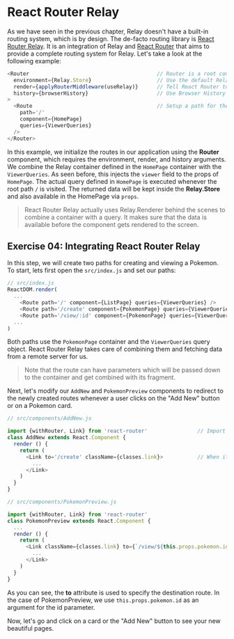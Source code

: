 # React Router Relay

As we have seen in the previous chapter, Relay doesn't have a built-in routing system, which is by design. The de-facto routing library is [React Router Relay](https://github.com/relay-tools/react-router-relay). It is an integration of Relay and [React Router](https://github.com/reactjs/react-router) that aims to provide a complete routing system for Relay. Let's take a look at the following example:

```javascript
<Router                                         // Router is a root component
  environment={Relay.Store}                     // Use the default Relay store to keep our data
  render={applyRouterMiddleware(useRelay)}      // Tell React Router to use Relay routing system
  history={browserHistory}                      // Use Browser History
>
  <Route                                        // Setup a path for the home page
    path='/'
    component={HomePage}
    queries={ViewerQueries}
  />
</Router>
```

In this example, we initialize the routes in our application using the **Router** component, which requires the environment, render, and history arguments. We combine the Relay container defined in the `HomePage` container with the `ViewerQueries`. As seen before, this injects the `viewer` field to the props of `HomePage`. The actual query defined in `HomePage` is executed whenever the root path `/` is visited. The returned data will be kept inside the **Relay.Store** and also available in the HomePage via `props`.

> React Router Relay actually uses Relay.Renderer behind the scenes to combine a container with a query. It makes sure that the data is available before the component gets rendered to the screen.

## Exercise 04: Integrating React Router Relay

In this step, we will create two paths for creating and viewing a Pokemon. To start, lets first open the `src/index.js` and set our paths:

```javascript
// src/index.js
ReactDOM.render(
  ...
    <Route path='/' component={ListPage} queries={ViewerQueries} />
    <Route path='/create' component={PokemonPage} queries={ViewerQueries} />    // Creating path
    <Route path='/view/:id' component={PokemonPage} queries={ViewerQueries} />  // Viewing path accepts the id parameter
  ...
)
```

Both paths use the `PokemonPage` container and the `ViewerQueries` query object. React Router Relay takes care of combining them and fetching data from a remote server for us.

> Note that the route can have parameters which will be passed down to the container and get combined with its fragment.

Next, let's modify our `AddNew` and `PokemonPreview` components to redirect to the newly created routes whenever a user clicks on the "Add New" button or on a Pokemon card.

```javascript
// src/components/AddNew.js

import {withRouter, Link} from 'react-router'                // Import Link component
class AddNew extends React.Component {
  render () {
    return (
      <Link to='/create' className={classes.link}>           // When it gets clicked, redirect to the "/create" path
        ...
      </Link>
    )
  }
}
```


```javascript
// src/components/PokemonPreview.js

import {withRouter, Link} from 'react-router'                                 // Import Link component
class PokemonPreview extends React.Component {
  ...
  render () {
    return (
      <Link className={classes.link} to={`/view/${this.props.pokemon.id}`}>   // When it gets clicked, redirect to the "/view/:id" path
        ...
      </Link>
    )
  }
}

```

As you can see, the **to** attribute is used to specify the destination route. In the case of PokemonPreview, we use `this.props.pokemon.id` as an argument for the id parameter.

Now, let's go and click on a card or the "Add New" button to see your new beautiful pages.
